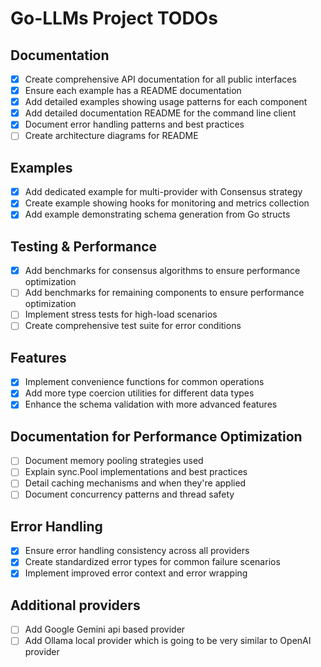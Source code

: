 # Go-LLMs Project TODOs

## Documentation
- [x] Create comprehensive API documentation for all public interfaces
- [x] Ensure each example has a README documentation 
- [x] Add detailed examples showing usage patterns for each component
- [x] Add detailed documentation README for the command line client
- [x] Document error handling patterns and best practices
- [ ] Create architecture diagrams for README

## Examples
- [x] Add dedicated example for multi-provider with Consensus strategy
- [x] Create example showing hooks for monitoring and metrics collection
- [x] Add example demonstrating schema generation from Go structs

## Testing & Performance
- [x] Add benchmarks for consensus algorithms to ensure performance optimization
- [ ] Add benchmarks for remaining components to ensure performance optimization
- [ ] Implement stress tests for high-load scenarios
- [ ] Create comprehensive test suite for error conditions

## Features
- [x] Implement convenience functions for common operations
- [x] Add more type coercion utilities for different data types
- [x] Enhance the schema validation with more advanced features

## Documentation for Performance Optimization
- [ ] Document memory pooling strategies used
- [ ] Explain sync.Pool implementations and best practices
- [ ] Detail caching mechanisms and when they're applied
- [ ] Document concurrency patterns and thread safety

## Error Handling
- [x] Ensure error handling consistency across all providers
- [x] Create standardized error types for common failure scenarios
- [x] Implement improved error context and error wrapping

## Additional providers
- [ ] Add Google Gemini api based provider
- [ ] Add Ollama local provider which is going to be very similar to OpenAI provider